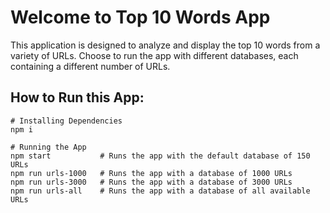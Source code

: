 # Welcome to Top 10 Words App

This application is designed to analyze and display the top 10 words from a variety of URLs. Choose to run the app with different databases, each containing a different number of URLs.

## How to Run this App:

```
# Installing Dependencies
npm i

# Running the App
npm start           # Runs the app with the default database of 150 URLs
npm run urls-1000   # Runs the app with a database of 1000 URLs
npm run urls-3000   # Runs the app with a database of 3000 URLs
npm run urls-all    # Runs the app with a database of all available URLs
```

